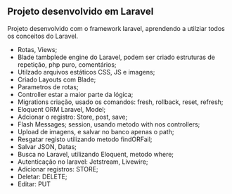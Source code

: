 ## Projeto desenvolvido em Laravel
Projeto desenvolvido com o framework laravel, aprendendo a utilziar todos os conceitos do Laravel.

- Rotas, Views;
- Blade tambplede engine do Laravel, podem ser criado estruturas de repetição, php puro, comentários;
- Utilzado arquivos estáticos CSS, JS e imagens;
- Criado Layouts com Blade;
- Parametros de rotas;
- Controller estar a maior parte da lógica;
- Migrations criação, usado os comandos: fresh, rollback, reset, refresh;
- Eloquent ORM Laravel, Model;
- Adcionar o registro: Store, post, save;
- Flash Messages; session, usando metodo with nos controllers;
- Upload de imagens, e salvar no banco apenas o path;
- Resgatar registo utilizando metodo findORFail;
- Salvar JSON, Datas;
- Busca no Laravel, utilizando Eloquent, metodo where;
- Autenticação no laravel: Jetstream, Livewire;
- Adicionar registros: STORE;
- Deletar: DELETE;
- Editar: PUT
